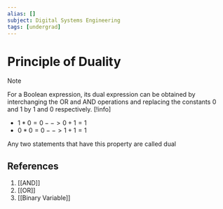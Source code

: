 ```yaml
---
alias: []
subject: Digital Systems Engineering
tags: [undergrad]
---
```

# Principle of Duality


> [!note]
> For a Boolean expression, its dual expression can be obtained by interchanging the OR and AND operations and replacing the constants 0 and 1 by 1 and 0 respectively.
> [!info]
> - $1 * 0 = 0 --> 0 + 1 = 1$
> - $0 * 0 = 0 --> 1 + 1 = 1$
> 
> Any two statements that have this property are called dual

## References
1. [[AND]]
2. [[OR]]
3. [[Binary Variable]]